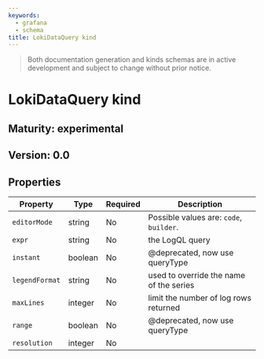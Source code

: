 ```yaml
---
keywords:
  - grafana
  - schema
title: LokiDataQuery kind
---
```

> Both documentation generation and kinds schemas are in active development and subject to change without prior notice.

# LokiDataQuery kind

## Maturity: experimental
## Version: 0.0

## Properties

| Property       | Type    | Required | Description                             |
|----------------|---------|----------|-----------------------------------------|
| `editorMode`   | string  | No       | Possible values are: `code`, `builder`. |
| `expr`         | string  | No       | the LogQL query                         |
| `instant`      | boolean | No       | @deprecated, now use queryType          |
| `legendFormat` | string  | No       | used to override the name of the series |
| `maxLines`     | integer | No       | limit the number of log rows returned   |
| `range`        | boolean | No       | @deprecated, now use queryType          |
| `resolution`   | integer | No       |                                         |


